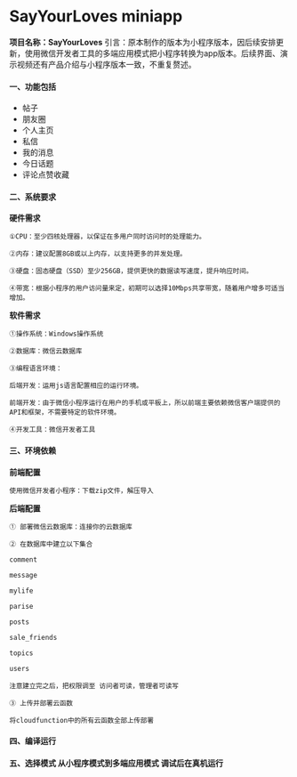 # SayYourLoves miniapp

**项目名称：SayYourLoves**
引言：原本制作的版本为小程序版本，因后续安排更新，使用微信开发者工具的多端应用模式把小程序转换为app版本。后续界面、演示视频还有产品介绍与小程序版本一致，不重复赘述。


#### 一、功能包括
- 帖子
- 朋友圈
- 个人主页
- 私信
- 我的消息
- 今日话题
- 评论点赞收藏

#### 二、系统要求
**硬件需求**

    ①CPU：至少四核处理器，以保证在多用户同时访问时的处理能力。
    
    ②内存：建议配置8GB或以上内存，以支持更多的并发处理。
    
    ③硬盘：固态硬盘（SSD）至少256GB，提供更快的数据读写速度，提升响应时间。
    
    ④带宽：根据小程序的用户访问量来定，初期可以选择10Mbps共享带宽，随着用户增多可适当增加。
**软件需求**

    ①操作系统：Windows操作系统
    
    ②数据库：微信云数据库
    
    ③编程语言环境：
    
    后端开发：运用js语言配置相应的运行环境。
    
    前端开发：由于微信小程序运行在用户的手机或平板上，所以前端主要依赖微信客户端提供的API和框架，不需要特定的软件环境。
    
    ④开发工具：微信开发者工具

  #### 三、环境依赖
  **前端配置**

    使用微信开发者小程序：下载zip文件，解压导入
    

  **后端配置**

    ① 部署微信云数据库：连接你的云数据库

    ② 在数据库中建立以下集合

    comment

    message

    mylife

    parise

    posts

    sale_friends

    topics

    users

    注意建立完之后，把权限调至 访问者可读，管理者可读写

    ③ 上传并部署云函数

    将cloudfunction中的所有云函数全部上传部署


#### 四、编译运行

#### 五、选择模式 从小程序模式到多端应用模式 调试后在真机运行



